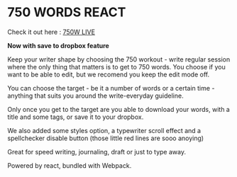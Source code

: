# 750 WORDS REACT

Check it out here : [750W LIVE](https://750w.surge.sh)

**Now with save to dropbox feature**

Keep your writer shape by choosing the 750 workout - write regular session where the only thing that matters is to get to 750 words. You choose if you want to be able to edit, but we recomend you keep the edit mode off.

You can choose the target - be it a number of words or a certain time - anything that suits you around the write-everyday guideline.

Only once you get to the target are you able to download your words, with a title and some tags, or save it to your dropbox.

We also added some styles option, a typewriter scroll effect and a spellchecker disable button (those little red lines are sooo anoying)

Great for speed writing, journaling, draft or just to type away.

Powered by react, bundled with Webpack.